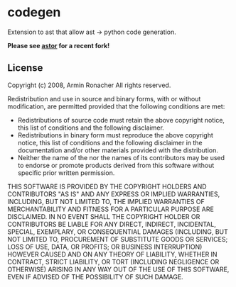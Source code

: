 # codegen

Extension to ast that allow ast -> python code generation.

**Please see [astor](https://github.com/berkerpeksag/astor) for a recent fork!**

## License

Copyright (c) 2008, Armin Ronacher
All rights reserved.

Redistribution and use in source and binary forms, with or without modification,
are permitted provided that the following conditions are met:

- Redistributions of source code must retain the above copyright notice, this list of
  conditions and the following disclaimer.
- Redistributions in binary form must reproduce the above copyright notice, this list of
  conditions and the following disclaimer in the documentation and/or other materials
  provided with the distribution.
- Neither the name of the <ORGANIZATION> nor the names of its contributors may be used to
  endorse or promote products derived  from this software without specific prior written
  permission.

THIS SOFTWARE IS PROVIDED BY THE COPYRIGHT HOLDERS AND CONTRIBUTORS "AS IS" AND ANY EXPRESS OR
IMPLIED WARRANTIES, INCLUDING, BUT NOT LIMITED TO, THE IMPLIED WARRANTIES OF MERCHANTABILITY AND
FITNESS FOR A PARTICULAR PURPOSE ARE DISCLAIMED. IN NO EVENT SHALL THE COPYRIGHT HOLDER OR
CONTRIBUTORS BE LIABLE FOR ANY DIRECT, INDIRECT, INCIDENTAL, SPECIAL, EXEMPLARY, OR CONSEQUENTIAL
DAMAGES (INCLUDING, BUT NOT LIMITED TO, PROCUREMENT OF SUBSTITUTE GOODS OR SERVICES; LOSS OF USE,
DATA, OR PROFITS; OR BUSINESS INTERRUPTION) HOWEVER CAUSED AND ON ANY THEORY OF LIABILITY, WHETHER
IN CONTRACT, STRICT LIABILITY, OR TORT (INCLUDING NEGLIGENCE OR OTHERWISE) ARISING IN ANY WAY OUT OF
THE USE OF THIS SOFTWARE, EVEN IF ADVISED OF THE POSSIBILITY OF SUCH DAMAGE.
